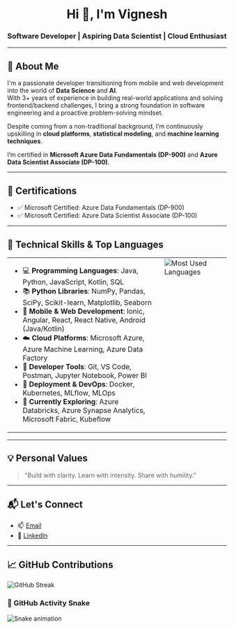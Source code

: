 <h1 align="center">Hi 👋, I'm Vignesh</h1>
<h3 align="center">Software Developer | Aspiring Data Scientist | Cloud Enthusiast</h3>

---

## 🧠 About Me

I'm a passionate developer transitioning from mobile and web development into the world of **Data Science** and **AI**.  
With 3+ years of experience in building real-world applications and solving frontend/backend challenges, I bring a strong foundation in software engineering and a proactive problem-solving mindset.

Despite coming from a non-traditional background, I’m continuously upskilling in **cloud platforms**, **statistical modeling**, and **machine learning techniques**.

I’m certified in **Microsoft Azure Data Fundamentals (DP-900)** and **Azure Data Scientist Associate (DP-100)**.

---

## 📜 Certifications

- ✅ Microsoft Certified: Azure Data Fundamentals (DP-900)  
- ✅ Microsoft Certified: Azure Data Scientist Associate (DP-100)

---

## 🚀 Technical Skills & Top Languages

<table>
  <tr>
    <td valign="top" width="70%">
<ul>
  <li>💻 <strong>Programming Languages</strong>: Java, Python, JavaScript, Kotlin, SQL</li>
  <li>📚 <strong>Python Libraries</strong>: NumPy, Pandas, SciPy, Scikit-learn, Matplotlib, Seaborn</li>
  <li>📱 <strong>Mobile & Web Development</strong>: Ionic, Angular, React, React Native, Android (Java/Kotlin)</li>
  <li>☁️ <strong>Cloud Platforms</strong>: Microsoft Azure, Azure Machine Learning, Azure Data Factory</li>
  <li>🔧 <strong>Developer Tools</strong>: Git, VS Code, Postman, Jupyter Notebook, Power BI</li>
  <li>🚀 <strong>Deployment & DevOps</strong>: Docker, Kubernetes, MLflow, MLOps</li>
  <li>🔬 <strong>Currently Exploring</strong>: Azure Databricks, Azure Synapse Analytics, Microsoft Fabric, Kubeflow</li>
</ul>
   </td>
    <td valign="top" width="30%">
      <img src="https://github-readme-stats.vercel.app/api/top-langs/?username=Vignesh96-R&theme=github_dark&layout=compact" alt="Most Used Languages"/>
    </td>
  </tr>
</table>

---

## 💡 Personal Values
> "Build with clarity. Learn with intensity. Share with humility."

---

## 📬 Let's Connect

- 📫 [Email](mailto:vignesh1996rajendran@gmail.com)  
- 💼 [LinkedIn](https://www.linkedin.com/in/vignesh-rajendran-436a6a256/)

---

## 📈 GitHub Contributions

![GitHub Streak](https://github-readme-streak-stats.herokuapp.com/?user=Vignesh96-R&theme=github_dark)  


### 🐍 GitHub Activity Snake

![Snake animation](https://github.com/Vignesh96-R/Vignesh96-R/blob/output/github-contribution-grid-snake.svg)
